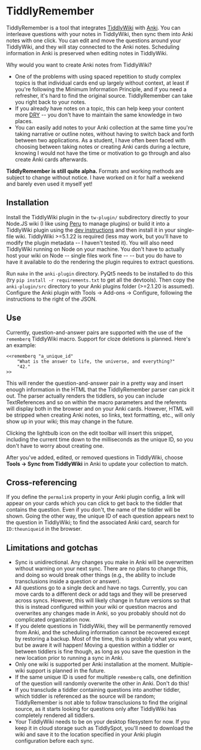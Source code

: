 # TiddlyRemember

TiddlyRemember is a tool that integrates [TiddlyWiki][] with [Anki][].
You can interleave questions with your notes in TiddlyWiki,
    then sync them into Anki notes with one click.
You can edit and move the questions around your TiddlyWiki,
    and they will stay connected to the Anki notes.
Scheduling information in Anki is preserved when editing notes in TiddlyWiki.

Why would you want to create Anki notes from TiddlyWiki?

* One of the problems with using spaced repetition to study complex topics
  is that individual cards end up largely without context,
  at least if you're following the Minimum Information Principle,
  and if you need a refresher, it's hard to find the original source.
  TiddlyRemember can take you right back to your notes.
* If you already have notes on a topic,
  this can help keep your content more [DRY][] --
  you don't have to maintain the same knowledge in two places.
* You can easily add notes to your Anki collection
  at the same time you're taking narrative or outline notes,
  without having to switch back and forth between two applications.
  As a student, I have often been faced with
  choosing between taking notes or creating Anki cards during a lecture,
  knowing I would not have the time or motivation to go through
  and also create Anki cards afterwards.

**TiddlyRemember is still quite alpha.**
Formats and working methods are subject to change without notice.
I have worked on it for half a weekend and barely even used it myself yet!

[TiddlyWiki]: https://tiddlywiki.com/
[Anki]: https://apps.ankiweb.net
[DRY]: https://github.com/buildinspace/peru


## Installation

Install the TiddlyWiki plugin in the `tw-plugin/` subdirectory
    directly to your Node.JS wiki
    (I like using [Peru][] to manage plugins)
    or build it into a TiddlyWiki plugin using the [dev instructions][]
    and then install it in your single-file wiki.
TiddlyWiki >=5.1.22 is required
    (less may work, but you'll have to modify the plugin metadata -- I haven't tested it).
You will also need TiddlyWiki running on Node on your machine.
You don't have to actually host your wiki on Node --
    single files work fine --
    -- but you do have to have it available to do the rendering
    the plugin requires to extract questions.

Run `make` in the `anki-plugin` directory.
PyQt5 needs to be installed to do this
    (try `pip install -r requirements.txt` to get all the devtools).
Then copy the `anki-plugin/src` directory
    to your Anki plugins folder (>=2.1.20 is assumed).
Configure the Anki plugin with Tools -> Add-ons -> Configure,
    following the instructions to the right of the JSON.

[Peru]: https://github.com/buildinspace/peru
[dev instructions]: https://tiddlywiki.com/dev/#Developing%20plugins%20using%20Node.js%20and%20GitHub


## Use

Currently, question-and-answer pairs are supported
    with the use of the `rememberq` TiddlyWiki macro.
Support for cloze deletions is planned.
Here's an example:

```
<<rememberq "a_unique_id"
    "What is the answer to life, the universe, and everything?"
    "42."
>>
```

This will render the question-and-answer pair in a pretty way
    and insert enough information in the HTML
    that the TiddlyRemember parser can pick it out.
The parser actually renders the tiddlers,
    so you can include TextReferences and so on within the macro parameters
    and the referents will display both in the browser and on your Anki cards.
However, HTML will be stripped when creating Anki notes,
    so links, text formatting, etc., will only show up in your wiki;
    this may change in the future.

Clicking the lightbulb icon on the edit toolbar
    will insert this snippet,
    including the current time down to the milliseconds as the unique ID,
    so you don't have to worry about creating one.

After you've added, edited, or removed questions in TiddlyWiki,
    choose **Tools -> Sync from TiddlyWiki** in Anki
    to update your collection to match.


## Cross-referencing

If you define the `permalink` property in your Anki plugin config,
    a link will appear on your cards
    which you can click to get back to the tiddler that contains the question.
Even if you don't, the name of the tiddler will be shown.
Going the other way,
    the unique ID of each question appears next to the question in TiddlyWiki;
    to find the associated Anki card,
    search for `ID:theuniqueid` in the browser.


## Limitations and gotchas

* Sync is unidirectional.
  Any changes you make in Anki will be overwritten without warning on your next sync.
  There are no plans to change this, and doing so would break other things
  (e.g., the ability to include transclusions inside a question or answer).
* All questions go to a single deck and have no tags.
  Currently, you can move cards to a different deck or add tags
  and they will be preserved across syncs.
  However, this will likely change in future versions
  so that this is instead configured within your wiki or question macros
  and overwrites any changes made in Anki,
  so you probably should not do complicated organization now.
* If you delete questions in TiddlyWiki,
  they will be permanently removed from Anki,
  and the scheduling information cannot be recovered except by restoring a backup.
  Most of the time, this is probably what you want,
  but be aware it will happen!
  Moving a question within a tiddler or between tiddlers is fine though,
  as long as you save the question in the new location
  prior to running a sync in Anki.
* Only one wiki is supported per Anki installation at the moment.
  Multiple-wiki support is planned in the future.
* If the same unique ID is used for multiple `rememberq` calls,
  one definition of the question will randomly overwrite the other in Anki.
  Don't do this!
* If you transclude a tiddler containing questions into another tiddler,
  which tiddler is referenced as the source will be random;
  TiddlyRemember is not able to follow transclusions to find the original source,
  as it starts looking for questions
  only after TiddlyWiki has completely rendered all tiddlers.
* Your TiddlyWiki needs to be on your desktop filesystem for now.
  If you keep it in cloud storage such as TiddlySpot,
  you'll need to download the wiki
  and save it to the location specified in your Anki plugin configuration
  before each sync.